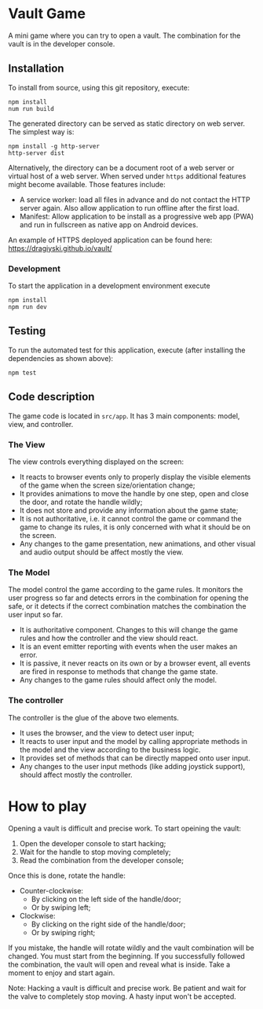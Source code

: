 # Vault Game

A mini game where you can try to open a vault. The combination for the vault is in the developer console.

## Installation

To install from source, using this git repository, execute:

```
npm install
num run build
```

The generated directory can be served as static directory on web server. The simplest way is:

```
npm install -g http-server
http-server dist
```

Alternatively, the directory can be a document root of a web server or virtual host of a web server. When served under `https` additional features might become available. Those features include:

* A service worker: load all files in advance and do not contact the HTTP server again. Also allow application to run offline after the first load.
* Manifest: Allow application to be install as a progressive web app (PWA) and run in fullscreen as native app on Android devices.

An example of HTTPS deployed application can be found here: https://dragiyski.github.io/vault/

### Development

To start the application in a development environment execute

```
npm install
npm run dev
```

## Testing

To run the automated test for this application, execute (after installing the dependencies as shown above):

```
npm test
```

## Code description

The game code is located in `src/app`. It has 3 main components: model, view, and controller.

### The View

The view controls everything displayed on the screen:

* It reacts to browser events only to properly display the visible elements of the game when the screen size/orientation change;
* It provides animations to move the handle by one step, open and close the door, and rotate the handle wildly;
* It does not store and provide any information about the game state;
* It is not authoritative, i.e. it cannot control the game or command the game to change its rules, it is only concerned with what it should be on the screen.
* Any changes to the game presentation, new animations, and other visual and audio output should be affect mostly the view.

### The Model

The model control the game according to the game rules. It monitors the user progress so far and detects errors in the combination for opening the safe, or it detects if the correct combination matches the combination the user input so far.

* It is authoritative component. Changes to this will change the game rules and how the controller and the view should react.
* It is an event emitter reporting with events when the user makes an error.
* It is passive, it never reacts on its own or by a browser event, all events are fired in response to methods that change the game state.
* Any changes to the game rules should affect only the model.

### The controller

The controller is the glue of the above two elements.

* It uses the browser, and the view to detect user input;
* It reacts to user input and the model by calling appropriate methods in the model and the view according to the business logic.
* It provides set of methods that can be directly mapped onto user input.
* Any changes to the user input methods (like adding joystick support), should affect mostly the controller.

# How to play

Opening a vault is difficult and precise work. To start opeining the vault:

1. Open the developer console to start hacking;
2. Wait for the handle to stop moving completely;
3. Read the combination from the developer console;

Once this is done, rotate the handle:

* Counter-clockwise:
  * By clicking on the left side of the handle/door;
  * Or by swiping left;
* Clockwise:
  * By clicking on the right side of the handle/door;
  * Or by swiping right;

If you mistake, the handle will rotate wildly and the vault combination will be changed. You must start from the beginning.
If you successfully followed the combination, the vault will open and reveal what is inside. Take a moment to enjoy and start again.

Note: Hacking a vault is difficult and precise work. Be patient and wait for the valve to completely stop moving. A hasty input won't be accepted.
